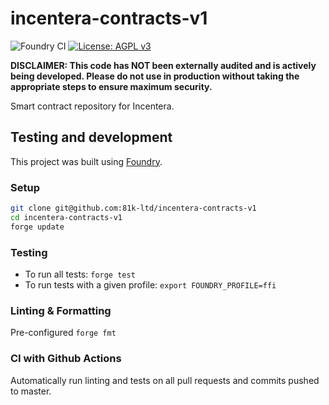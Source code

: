 # incentera-contracts-v1

![Foundry CI](https://github.com/81k-ltd/incentera-contracts-v1/actions/workflows/ci.yml/badge.svg) [![License: AGPL v3](https://img.shields.io/badge/License-AGPL%20v3-blue.svg)](https://www.gnu.org/licenses/agpl-3.0)

**DISCLAIMER: This code has NOT been externally audited and is actively being developed. Please do not use in production without taking the appropriate steps to ensure maximum security.**

Smart contract repository for Incentera.

## Testing and development

This project was built using [Foundry](https://github.com/gakonst/foundry).

### Setup

```sh
git clone git@github.com:81k-ltd/incentera-contracts-v1
cd incentera-contracts-v1
forge update
```

### Testing

- To run all tests: `forge test`
- To run tests with a given profile: `export FOUNDRY_PROFILE=ffi`

### Linting & Formatting

Pre-configured `forge fmt`

### CI with Github Actions

Automatically run linting and tests on all pull requests and commits pushed to master.
